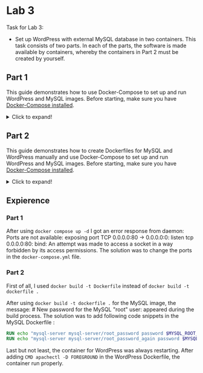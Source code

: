 
# Lab 3
Task for Lab 3:
- Set up WordPress with external MySQL database in two containers. This task consists of two parts. In each of the parts, the software is made available by containers, whereby the containers in Part 2 must be created by yourself.

## Part 1

This guide demonstrates how to use Docker-Compose to set up and run WordPress and MySQL images. Before starting, make sure you have [Docker-Compose installed](https://docs.docker.com/compose/install/).

<details>
  <summary>Click to expand!</summary>
  
### Define the project

1.  Create an empty project directory.

    This project directory contains a `docker-compose.yml` file.

    >**Tip**: You can use either a `.yml` or `.yaml` extension for
    this file. They both work.

3.  Change into your project directory.

    For example, if you named your directory `Teil1`:

    ```console
    $ cd Teil1
    ```

4.  Create a `docker-compose.yml` file that starts
    `WordPress` and a `MySQL` instance:

	```yaml
	services:
	  db:
	    image: mysql:8.0.27
	    command: '--default-authentication-plugin=mysql_native_password'
	    volumes:
	      - db_data:/var/lib/mysql
	    restart: always
	    environment:
	      - MYSQL_ROOT_PASSWORD=somewordpress
	      - MYSQL_DATABASE=wordpress
	      - MYSQL_USER=wordpress
	      - MYSQL_PASSWORD=wordpress
	    expose:
	      - 3306
	      - 33060
	  wordpress:
	    image: wordpress:latest
	    depends_on:
	      - db
	    ports:
	      - 8000:80
	    restart: always
	    environment:
	      - WORDPRESS_DB_HOST=db:3306
	      - WORDPRESS_DB_USER=wordpress
	      - WORDPRESS_DB_PASSWORD=wordpress
	      - WORDPRESS_DB_NAME=wordpress
	volumes:
	  db_data:
	```

	   > **Note**: The docker volume `db_data` persists updates made by WordPress
	   to the database.


### Build the project

Now, run `docker compose up -d` from your project directory.


### Bring up WordPress in a web browser

At this point, WordPress should be running on port `8000` of your Docker Host,
and now you can open [http://localhost:8000](http://localhost:8000) in a web
browser.

> **Note**: If you get the error response from daemon: Ports are not available: exposing port TCP 0.0.0.0:80 -> 0.0.0.0:0: listen tcp 0.0.0.0:80: bind: An attempt was made to access a socket in a way forbidden by its access permissions then change the ports in the docker-compose.yml file.

### Shutdown and cleanup

The command `docker compose down` removes the
containers and default network, but preserves your WordPress database.

The command `docker compose down --volumes` removes the containers, default
network, and the WordPress database.

## Usefull Links

* [Quickstart: Compose and WordPress](https://github.com/docker/awesome-compose/tree/master/official-documentation-samples/wordpress)
* [Install Docker Compose](https://www.youtube.com/watch?v=Vxf3qtk1qIA)
* [Wordpress & Docker](https://gist.github.com/bradtraversy/faa8de544c62eef3f31de406982f1d42)
</details>

## Part 2

This guide demonstrates how to create Dockerfiles for MySQL and WordPress manually and use Docker-Compose to set up and run WordPress and MySQL images. Before starting, make sure you have [Docker-Compose installed](https://docs.docker.com/compose/install/).

<details>
  <summary>Click to expand!</summary>
  
### Define the project

1.  Create an empty project directory.

    This project directory contains a `docker-compose.yml` file, a `MySQL folder` and a `Wordpress folder`. Moreover, the MySQL folder and the Wordpress folder contain a `Dockerfile`.

    >**Tip**: You can use either a `.yml` or `.yaml` extension for
    this file. They both work.
    
5.  Change into your main project directory.

    For example, if you named your directory`Teil2`:

    ```console
    $ cd Teil2
    ```
    
3.  Change into the MySQL folder.

    For example, if you named your folder`MySQL `:

    ```console
    $ cd MySQL
    ```
4.  Create a `Dockerfile` for `MySQL`:
	```Dockerfile
	FROM debian:jessie

	RUN DEBIAN_FRONTEND=noninteractive
	ENV container docker

	ENV MYSQL_ROOT_PASSWORD=somewordpress
	ENV MYSQL_DATABASE=wordpress
	ENV MYSQL_USER=wordpress
	ENV MYSQL_PASSWORD=wordpress

	RUN apt update
	RUN apt upgrade
	RUN apt install -y wget
	RUN apt install -y lsb-release
	RUN wget http://repo.mysql.com/mysql-apt-config_0.8.9-1_all.deb
	RUN dpkg -i mysql-apt-config_0.8.9-1_all.deb
	RUN echo "mysql-server mysql-server/root_password password $MYSQL_ROOT_PASSWORD" | debconf-set-	selections
	RUN echo "mysql-server mysql-server/root_password_again password $MYSQL_ROOT_PASSWORD" | debconf-	set-selections
	RUN apt install -y --force-yes mysql-server
	RUN sed -i "s/.*bind-address.*/bind-address = 0.0.0.0/" /etc/mysql/my.cnf

	VOLUME ["/var/lib/mysql/"]

	EXPOSE 3306/tcp

	CMD service mysql start && mysql --user=root --password=$MYSQL_ROOT_PASSWORD -e "CREATE USER 	'${MYSQL_USER}'@'%' IDENTIFIED BY '${MYSQL_PASSWORD}';" || true && \
	mysql --user=root --password=$MYSQL_ROOT_PASSWORD -e "CREATE DATABASE IF NOT EXISTS 		${MYSQL_DATABASE};" && \
	mysql --user=root --password=$MYSQL_ROOT_PASSWORD -e "GRANT all privileges ON 	${MYSQL_DATABASE}.* TO '${MYSQL_USER}'@'%';" \
	mysql --user=root --password=$MYSQL_ROOT_PASSWORD -e "flush privileges;" && \
	mysqld
	```   

5.  Change into your main project directory and change into your `Wordpress` folder.

    For example, if you named your folder`Wordpress`:

    ```console
    $ cd ..
    $ cd Wordpress
    ```
6.  Create a `Dockerfile` for `Wordpress`:
	```Dockerfile
	FROM debian:jessie

	ENV DEBIAN_FRONTEND noninteractive
	ENV container docker

	RUN apt update
	RUN apt upgrade

	RUN apt install -y wget
	RUN apt install -y apache2
	RUN apt install -y php5 libapache2-mod-php5 php5-mcrypt php5-mysql

	RUN apt install unzip -y

	RUN cd /var/www/html && \
	    wget https://wordpress.org/latest.zip && \
	    unzip -q latest.zip && \
	    chown -R www-data:www-data /var/www/html/wordpress && \
	    chmod -R 755 /var/www/html/wordpress && \
	    mkdir -p /var/www/html/wordpress/wp-content/uploads && \
	    chown -R www-data:www-data /var/www/html/wordpress/wp-content/uploads && \
	    rm latest.zip

	EXPOSE 80
	VOLUME ["/var/www/html"]
	CMD apachectl -D FOREGROUND
	```    
	
7.  Change into your main project directory.

    For example, if you named your directory `Teil2`:

    ```console
    $ cd Teil2
    ```

8.  Create a `docker-compose.yml` file that starts
    `WordPress` and a `MySQL` instance:

	```yaml
	services:
	  db:
	    build: 
	      context: ./MySQL
	    volumes:
	      - db_data:/var/lib/mysql
	    restart: always
	    environment:
	      - MYSQL_ROOT_PASSWORD=somewordpress
	      - MYSQL_DATABASE=wordpress
	      - MYSQL_USER=wordpress
	      - MYSQL_PASSWORD=wordpress
	    expose:
	      - 3306
	  wordpress:
	    depends_on:
	      - db
	    build:
	      context: ./Wordpress
	    volumes:
	      - wordpress_data:/var/www/html
	    ports:
	      - 8080:80
	    expose:
	      - 80
	    restart: always
	    environment:
	      - WORDPRESS_DB_HOST=db:3306
	volumes:
	  db_data: {}
	  wordpress_data: {}
	```

	   > **Note**: The docker volume `db_data` and `wordpress_data` persists updates made by WordPress to the database.
	  

### Build the project
> **Note**: It is not necessary to build the MySQL and WordPress image separately. Change into your project directory, for example, if you named your directory `Teil2` and run `docker compose up -d`. After that both images will be automatically built. 

1.  Build MySQL
	Now, run `docker build -t <dockerfilename> .` from your MySQL directory.

	For example, if you named your Dockerfile`Dockerfile`:

	```console
	$ docker build -t dockerfile .
	```
	> **Note**: The name of the Dockerfile must be lowercase, if you use docker build -t.

3.  Build WordPress 
	Now, run `docker build -t <dockerfilename> .` from your WordPress directory.

	For example, if you named your Dockerfile`Dockerfile`:

	```console
	$ docker build -t dockerfile .
	```
	> **Note**: The name of the Dockerfile must be lowercase, if you use docker build -t.

4.  Build the project

	Now, run  `docker compose up -d`  from your main project directory.

### Bring up WordPress in a web browser

At this point, WordPress should be running on port `8080` of your Docker Host,
and now you can open [http://localhost:8080/wordpress](http://localhost:8080/wordpress) in a web
browser. 

> **Note**: If you get the error response from daemon: Ports are not available: exposing port TCP 0.0.0.0:80 -> 0.0.0.0:0: listen tcp 0.0.0.0:80: bind: An attempt was made to access a socket in a way forbidden by its access permissions then change the ports in the docker-compose.yml file.

### Shutdown and cleanup

The command `docker compose down` removes the
containers and default network, but preserves your WordPress database.

The command `docker compose down --volumes` removes the containers, default
network, and the WordPress database.

## Usefull Links

* [How To Install Linux, Apache, MySQL, PHP (LAMP) stack on Ubuntu 16.04](https://www.digitalocean.com/community/tutorials/how-to-install-linux-apache-mysql-php-lamp-stack-on-ubuntu-16-04)
* [How To Install WordPress with LAMP on Ubuntu 16.04](https://www.digitalocean.com/community/tutorials/how-to-install-wordpress-with-lamp-on-ubuntu-16-04)
* [How To Install Linux, Apache, MySQL, PHP (LAMP) stack on Ubuntu 16.04](https://www.digitalocean.com/community/tutorials/how-to-install-linux-apache-mysql-php-lamp-stack-on-ubuntu-16-04)

</details>


## Expierence

### Part 1
After using `docker compose up -d` I got an error response from daemon: Ports are not available: exposing port TCP 0.0.0.0:80 -> 0.0.0.0:0: listen tcp 0.0.0.0:80: bind: An attempt was made to access a socket in a way forbidden by its access permissions. The solution was to change the ports in the `docker-compose.yml` file.

### Part 2
First of all, I used `docker build -t Dockerfile` instead of `docker build -t dockerfile .`

 After using `docker build -t dockerfile .` for the MySQL image, the message: # New password for the MySQL "root" user:  appeared during the build process. The solution was to add following code snippets in the MySQL Dockerfile :
```Dockerfile
RUN echo "mysql-server mysql-server/root_password password $MYSQL_ROOT_PASSWORD" | debconf-set-selections
RUN echo "mysql-server mysql-server/root_password_again password $MYSQL_ROOT_PASSWORD" | debconf-set-selections
```
Last but not least, the container for WordPress was always restarting. After adding `CMD apachectl -D FOREGROUND` in the WordPress Dockerfile, the container run properly.








